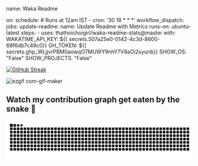 <!--START_SECTION:waka-->

name: Waka Readme

on:
  schedule:
    # Runs at 12am IST
    - cron: '30 18 * * *'
  workflow_dispatch:
jobs:
  update-readme:
    name: Update Readme with Metrics
    runs-on: ubuntu-latest
    steps:
      - uses: thathoichoigirl/waka-readme-stats@master
        with:
          WAKATIME_API_KEY: ${{ secrets.507a25e0-0142-4c3d-8600-68f6db7c49c0}}
          GH_TOKEN: ${{ secrets.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}}
          SHOW_OS: "False"
          SHOW_PROJECTS: "False"
          
<!--END_SECTION:waka-->        
[![GitHub Streak](https://github-readme-streak-stats.herokuapp.com?user=thathoichoigirl&theme=radical&date_format=M%20j%5B%2C%20Y%5D)](https://git.io/streak-stats)

![ezgif com-gif-maker](https://user-images.githubusercontent.com/91699007/150616708-92e0953c-e775-468d-bd0e-b745afe1222f.gif)

## **Watch my contribution graph get eaten by the snake 🐍**
![snake gif](https://github.com/thathoichoigirl/thathoichoigirl/blob/output/github-contribution-grid-snake.svg)
